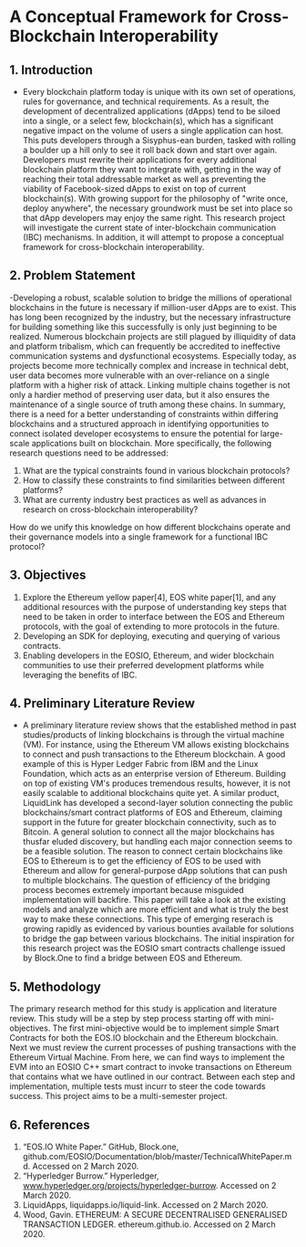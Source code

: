 # A Conceptual Framework for Cross-Blockchain Interoperability

## 1. Introduction
- Every blockchain platform today is unique with its own set of operations, rules for governance, and technical requirements. As a result, the development of decentralized applications (dApps) tend to be siloed into a single, or a select few, blockchain(s), which has a significant negative impact on the volume of users a single application can host. This puts developers through a Sisyphus-ean burden, tasked with rolling a boulder up a hill only to see it roll back down and start over again. Developers must rewrite their applications for every additional blockchain platform they want to integrate with, getting in the way of reaching their total addressable market as well as preventing the viability of Facebook-sized dApps to exist on top of current blockchain(s). With growing support for the philosophy of "write once, deploy anywhere", the necessary groundwork must be set into place so that dApp developers may enjoy the same right. This research project will investigate the current state of inter-blockchain communication (IBC) mechanisms. In addition, it will attempt to propose a conceptual framework for cross-blockchain interoperability.

## 2. Problem Statement
-Developing a robust, scalable solution to bridge the millions of operational blockchains in the future is necessary if million-user dApps are to exist. This has long been recognized by the industry, but the necessary infrastructure for building something like this successfully is only just beginning to be realized. Numerous blockchain projects are still plagued by illiquidity of data and platform tribalism, which can frequently be accredited to ineffective communication systems and dysfunctional ecosystems. Especially today, as projects become more technically complex and increase in technical debt, user data becomes more vulnerable with an over-reliance on a single platform with a higher risk of attack. Linking multiple chains together is not only a hardier method of preserving user data, but it also ensures the maintenance of a single source of truth among these chains. In summary, there is a need for a better understanding of constraints within differing blockchains and a structured approach in identifying opportunities to connect isolated developer ecosystems to ensure the potential for large-scale applications built on blockchain. More specifically, the following research questions need to be addressed:
1)	What are the typical constraints found in various blockchain protocols?
2)	How to classify these constraints to find similarities between different platforms?
3)	What are currenty industry best practices as well as advances in research on cross-blockchain interoperability?

How do we unify this knowledge on how different blockchains operate and their governance models into a single framework for a functional IBC protocol?

## 3. Objectives
1)	Explore the Ethereum yellow paper[4], EOS white paper[1], and any additional resources with the purpose of understanding key steps that need to be taken in order to interface between the EOS and Ethereum protocols, with the goal of extending to more protocols in the future.
2)	Developing an SDK for deploying, executing and querying of various contracts. 
3)	Enabling developers in the EOSIO, Ethereum, and wider blockchain communities to use their preferred development platforms while leveraging the benefits of IBC.


## 4. Preliminary Literature Review

- A preliminary literature review shows that the established method in past studies/products of linking blockchains is through the virtual machine (VM). For instance, using the Ethereum VM allows existing blockchains to connect and push transactions to the Ethereum blockchain. A good example of this is Hyper Ledger Fabric from IBM and the Linux Foundation, which acts as an enterprise version of Ethereum. Building on top of existing VM's produces tremendous results, however, it is not easily scalable to additional blockchains quite yet. A similar product, LiquidLink has developed a second-layer solution connecting the public blockchains/smart contract platforms of EOS and Ethereum, claiming support in the future for greater blockchain connectivity, such as to Bitcoin. A general solution to connect all the major blockchains has thusfar eluded discovery, but handling each major connection seems to be a feasible solution. The reason to connect certain blockchains like EOS to Ethereum is to get the efficiency of EOS to be used with Ethereum and allow for general-purpose dApp solutions that can push to multiple blockchains. The question of efficiency of the bridging process becomes extremely important because misguided implementation will backfire. This paper will take a look at the existing models and analyze which are more efficient and what is truly the best way to make these connections. This type of emerging reserach is growing rapidly as evidenced by various bounties available for solutions to bridge the gap between various blockchains. The initial inspiration for this research project was the EOSIO smart contracts challenge issued by Block.One to find a bridge between EOS and Ethereum. 

## 5. Methodology

The primary research method for this study is application and literature review. This study will be a step by step process starting off with mini-objectives. The first mini-objective would be to implement simple Smart Contracts for both the EOS.IO blockchain and the Ethereum blockchain. Next we must review the current processes of pushing transactions with the Ethereum Virtual Machine. From here, we can find ways to implement the EVM into an EOSIO C++ smart contract to invoke transactions on Ethereum that contains what we have outlined in our contract. Between each step and implementation, multiple tests must incurr to steer the code towards success. This project aims to be a multi-semester project.

## 6. References

1.	 “EOS.IO White Paper.” GitHub, Block.one, 
github.com/EOSIO/Documentation/blob/master/TechnicalWhitePaper.md. Accessed on 2 March 2020.
2.	 “Hyperledger Burrow.” Hyperledger, www.hyperledger.org/projects/hyperledger-burrow. Accessed on 2 March 2020.
3.	LiquidApps, liquidapps.io/liquid-link. Accessed on 2 March 2020.
4.	Wood, Gavin. ETHEREUM: A SECURE DECENTRALISED GENERALISED TRANSACTION LEDGER. ethereum.github.io. Accessed on 2 March 2020.
